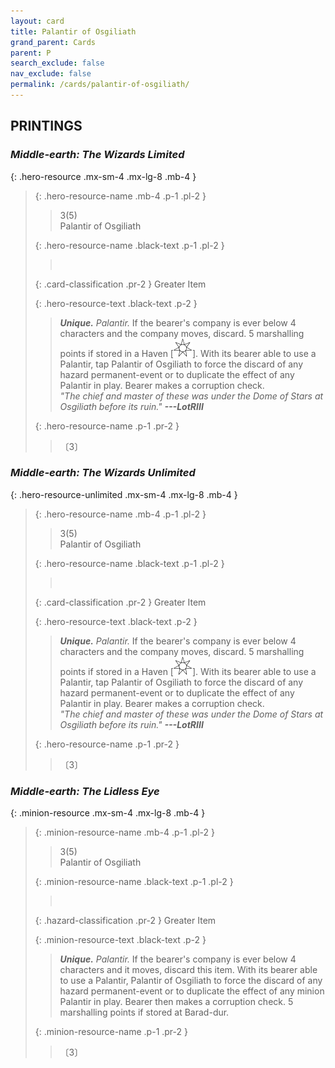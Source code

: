 ```yaml
---
layout: card
title: Palantir of Osgiliath
grand_parent: Cards
parent: P
search_exclude: false
nav_exclude: false
permalink: /cards/palantir-of-osgiliath/
---
```


## PRINTINGS


### _Middle-earth: The Wizards Limited_

{: .hero-resource .mx-sm-4 .mx-lg-8 .mb-4 }
> {: .hero-resource-name .mb-4 .p-1 .pl-2 }
> > <div class="card-mp">3(5)</div>
> > <div class="card-name">Palantir of Osgiliath</div>
>
> {: .hero-resource-name .black-text .p-1 .pl-2 }
> > &nbsp;
>
> {: .card-classification .pr-2 }
> Greater Item
>
> {: .hero-resource-text .black-text .p-2 }
> > _**Unique.**_ _Palantir._ If the bearer's company is ever below 4 characters and the company moves, discard. 5 marshalling points if stored in a Haven \[![](/assets/images/free-haven.svg)]. With its bearer able to use a Palantir, tap Palantir of Osgiliath to force the discard of any hazard permanent-event or to duplicate the effect of any Palantir in play. Bearer makes a corruption check. <br>_"The chief and master of these was under the Dome of Stars at Osgiliath before its ruin."_ ***---&#65279;LotRIII*** 
> 
> {: .hero-resource-name .p-1 .pr-2 }
> > <div class="card-shield"></div>
> > <div class="card-corruption">〔3〕</div>

### _Middle-earth: The Wizards Unlimited_

{: .hero-resource-unlimited .mx-sm-4 .mx-lg-8 .mb-4 }
> {: .hero-resource-name .mb-4 .p-1 .pl-2 }
> > <div class="card-mp">3(5)</div>
> > <div class="card-name">Palantir of Osgiliath</div>
>
> {: .hero-resource-name .black-text .p-1 .pl-2 }
> > &nbsp;
>
> {: .card-classification .pr-2 }
> Greater Item
>
> {: .hero-resource-text .black-text .p-2 }
> > _**Unique.**_ _Palantir._ If the bearer's company is ever below 4 characters and the company moves, discard. 5 marshalling points if stored in a Haven \[![](/assets/images/free-haven.svg)]. With its bearer able to use a Palantir, tap Palantir of Osgiliath to force the discard of any hazard permanent-event or to duplicate the effect of any Palantir in play. Bearer makes a corruption check. <br>_"The chief and master of these was under the Dome of Stars at Osgiliath before its ruin."_ ***---&#65279;LotRIII*** 
> 
> {: .hero-resource-name .p-1 .pr-2 }
> > <div class="card-shield"></div>
> > <div class="card-corruption">〔3〕</div>

### _Middle-earth: The Lidless Eye_

{: .minion-resource .mx-sm-4 .mx-lg-8 .mb-4 }
> {: .minion-resource-name .mb-4 .p-1 .pl-2 }
> > <div class="hazard-mp">3(5)</div>
> > <div class="card-name">Palantir of Osgiliath</div>
>
> {: .minion-resource-name .black-text .p-1 .pl-2 }
> > &nbsp;
>
> {: .hazard-classification .pr-2 }
> Greater Item
>
> {: .minion-resource-text .black-text .p-2 }
> > _**Unique.**_ _Palantir._ If the bearer's company is ever below 4 characters and it moves, discard this item. With its bearer able to use a Palantir, Palantir of Osgiliath to force the discard of any hazard permanent-event or to duplicate the effect of any minion Palantir in play. Bearer then makes a corruption check. 5 marshalling points if stored at Barad-dur. 
> 
> {: .minion-resource-name .p-1 .pr-2 }
> > <div class="card-shield"></div>
> > <div class="card-corruption-white">〔3〕</div>
